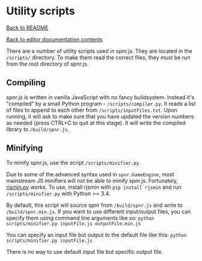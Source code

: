 # Utility scripts

[Back to README](../README.md)

[Back to editor documentation contents](README.md)

There are a number of utility scripts used in spnr.js. They are located in the `/scripts/` directory. To make them read the correct files, they must be run from the root directory of spnr.js.

## Compiling

spnr.js is written in vanilla JavaScript with no fancy buildsystem. Instead it's "compiled" by a small Python program - `/scripts/compiler.py`. It reads a list of files to append to each other from `/scripts/inputFiles.txt`. Upon running, it will ask to make sure that you have updated the version numbers as needed (press CTRL+C to quit at this stage). It will write the compiled library to `/build/spnr.js`.

## Minifying

To minify spnr.js, use the script `/scripts/minifier.py`.

Due to some of the advanced syntax used in `spnr.GameEngine`, most mainstream JS minifiers will not be able to minify spnr.js. Fortunately, [rjsmin.py](https://github.com/ndparker/rjsmin) works. To use, install rjsmin with `pip install rjsmin` and run `/scripts/minifier.py` with Python >= 3.4.

By default, this script will source spnr from `/build/spnr.js` and write to `/build/spnr.min.js`. If you want to use different input/output files, you can specify them using command line arguments like so: 
```python scripts/minifier.py inputFile.js outputFile.min.js```

You can specify an input file but output to the default file like this:
```python scripts/minifier.py inputFile.js```

There is no way to use default input file but specific output file.